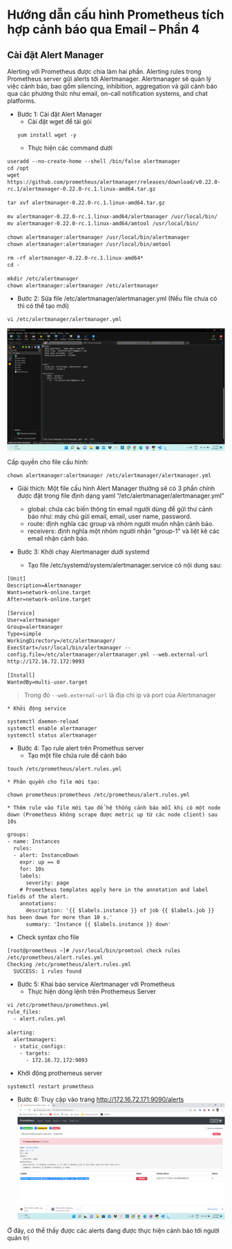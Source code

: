 # Hướng dẫn cấu hình Prometheus tích hợp cảnh báo qua Email – Phần 4
## Cài đặt Alert Manager
Alerting với Prometheus được chia làm hai phần. Alerting rules trong Prometheus server gửi alerts tới Alertmanager. Alertmanager sẽ quản lý việc cảnh báo, bao gồm silencing, inhibition, aggregation và gửi cảnh báo qua các phương thức như email, on-call notification systems, and chat platforms.
* Bước 1: Cài đặt Alert Manager
    * Cài đặt wget để tải gói
    ```
    yum install wget -y
    ```   
    * Thực hiện các command dưới 
 ```
useradd --no-create-home --shell /bin/false alertmanager
cd /opt
wget https://github.com/prometheus/alertmanager/releases/download/v0.22.0-rc.1/alertmanager-0.22.0-rc.1.linux-amd64.tar.gz

tar xvf alertmanager-0.22.0-rc.1.linux-amd64.tar.gz

mv alertmanager-0.22.0-rc.1.linux-amd64/alertmanager /usr/local/bin/
mv alertmanager-0.22.0-rc.1.linux-amd64/amtool /usr/local/bin/

chown alertmanager:alertmanager /usr/local/bin/alertmanager
chown alertmanager:alertmanager /usr/local/bin/amtool

rm -rf alertmanager-0.22.0-rc.1.linux-amd64*
cd -

mkdir /etc/alertmanager
chown alertmanager:alertmanager /etc/alertmanager
```       
* Bước 2: Sửa file /etc/alertmanager/alertmanager.yml (Nếu file chưa có thì có thể tạo mới)

```
vi /etc/alertmanager/alertmanager.yml
```
![](../C%C3%A0i%20%C4%91%E1%BA%B7t%20Prometheus/image/ima15.png)            

Cấp quyền cho file cấu hình:
```
chown alertmanager:alertmanager /etc/alertmanager/alertmanager.yml
```
* Giải thích: Một file cấu hình Alert Manager thường sẽ có 3 phần chính được đặt trong file định dạng yaml “/etc/alertmanager/alertmanager.yml” 
    * global: chứa các biến thông tin email người dùng để gửi thư cảnh báo như: máy chủ gửi email, email, user name, password.
    * route: định nghĩa các group và nhóm người muốn nhận cảnh báo.
    * receivers: định nghĩa một nhóm người nhận "group-1" và liệt kê các email nhận cảnh báo.


* Bước 3: Khởi chạy Alertmanager dưới systemd   
    * Tạo file /etc/systemd/system/alertmanager.service có nội dung sau:   
```
[Unit]
Description=Alertmanager
Wants=network-online.target
After=network-online.target

[Service]
User=alertmanager
Group=alertmanager
Type=simple
WorkingDirectory=/etc/alertmanager/
ExecStart=/usr/local/bin/alertmanager --config.file=/etc/alertmanager/alertmanager.yml --web.external-url http://172.16.72.172:9093

[Install]
WantedBy=multi-user.target
```
> Trong đó `--web.external-url` là địa chỉ ip và port của Alertmanager


    * Khởi động service
```
systemctl daemon-reload
systemctl enable alertmanager
systemctl status alertmanager
```      
* Bước 4: Tạo rule alert trên Promethus server
    * Tạo một file chứa rule để cảnh báo
```
touch /etc/prometheus/alert.rules.yml
```

    * Phân quyền cho file mới tạo: 

```
chown prometheus:prometheus /etc/prometheus/alert.rules.yml
```
    * Thêm rule vào file mới tạo để hệ thống cảnh báo mỗi khi có một node down (Prometheus không scrape được metric up từ các node client) sau 10s
```
groups:
- name: Instances
  rules:
  - alert: InstanceDown
    expr: up == 0
    for: 10s
    labels:
      severity: page
    # Prometheus templates apply here in the annotation and label fields of the alert.
    annotations:
      description: '{{ $labels.instance }} of job {{ $labels.job }} has been down for more than 10 s.'
      summary: 'Instance {{ $labels.instance }} down'
```


* Check syntax cho file 
```
[root@prometheus ~]# /usr/local/bin/promtool check rules /etc/prometheus/alert.rules.yml
Checking /etc/prometheus/alert.rules.yml
  SUCCESS: 1 rules found
```


* Bước 5: Khai báo service Alertmanager với Prometheus
    * Thực hiện dòng lệnh trên Prothemeus Server 
```
vi /etc/prometheus/prometheus.yml
rule_files:
  - alert.rules.yml

alerting:
  alertmanagers:
  - static_configs:
    - targets:
      - 172.16.72.172:9093
```

* Khởi động prothemeus server
```
systemctl restart prometheus
```    

* Bước 6: Truy cập vào trang http://172.16.72.171:9090/alerts
![](../C%C3%A0i%20%C4%91%E1%BA%B7t%20Prometheus/image/ima16.png)       
 
Ở đây, có thể thấy được các alerts đang được thực hiện cảnh báo tới người quản trị
